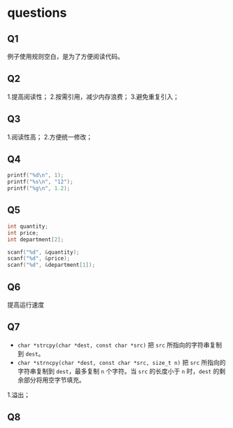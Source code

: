 # questions

## Q1

例子使用规则空白，是为了方便阅读代码。

## Q2

1.提高阅读性；
2.按需引用，减少内存浪费；
3.避免重复引入；

## Q3

1.阅读性高；
2.方便统一修改；

## Q4

```c
printf("%d\n", 1);
printf("%s\n", "12");
printf("%g\n", 1.2);
```

## Q5

```c
int quantity;
int price;
int department[2];

scanf("%d", &quantity);
scanf("%d", &price);
scanf("%d", &department[1]);
```

## Q6

提高运行速度

## Q7

- `char *strcpy(char *dest, const char *src)` 把 `src` 所指向的字符串复制到 `dest`。
- `char *strncpy(char *dest, const char *src, size_t n)` 把 `src` 所指向的字符串复制到 `dest`，最多复制 `n` 个字符。当 `src` 的长度小于 `n` 时，`dest` 的剩余部分将用空字节填充。

1.溢出；

## Q8
